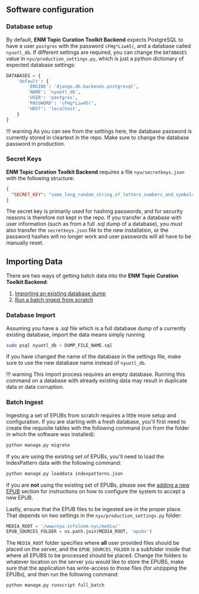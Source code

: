 ## Software configuration

### Database setup

By default, __ENM Topic Curation Toolkit Backend__ expects PostgreSQL to have a user `postgres` with the password `cFHg*Liw45(`, and a database called `nyuotl_db`. If different settings are required, you can change the `DATABASES` value in `nyu/production_settings.py`, which is just a python dictionary of expected database settings:

```python
DATABASES = {
    'default': {
        'ENGINE': 'django.db.backends.postgresql',
        'NAME': 'nyuotl_db',
        'USER': 'postgres',
        'PASSWORD': 'cFHg*Liw45(',
        'HOST': 'localhost',
    }
}
```

!!! warning
    As you can see from the settings here, the database password is currently stored in cleartext in the repo.  Make sure to change the database password in production.

### Secret Keys

__ENM Topic Curation Toolkit Backend__ requires a file `nyu/secretkeys.json` with the following structure:

```json
{
  "SECRET_KEY": "some_long_random_string_of_letters_numbers_and_symbols"
}
```

The secret key is primarily used for hashing passwords, and for security reasons is therefore not kept in the repo.  If you transfer a database with user information (such as from a full .sql dump of a database), you _must_ also transfer the `secretkeys.json` file to the new installation, or the password hashes will no longer work and user passwords will all have to be manually reset.

## Importing Data

There are two ways of getting batch data into the __ENM Topic Curation Toolkit Backend__:

1. [Importing an existing database dump](#database-import)
2. [Run a batch ingest from scratch](#batch-ingest)

### Database Import

Assuming you have a .sql file which is a full database dump of a currently existing database, import the data means simply running

```bash
sudo psql nyuotl_db < DUMP_FILE_NAME.sql
```

If you have changed the name of the database in the settings file, make sure to use the new database name instead of `nyuotl_db`.

!!! warning
    This import process requires an empty database. Running this command on a database with already existing data may result in duplicate data or data corruption.

### Batch Ingest

Ingesting a set of EPUBs from scratch requires a little more setup and configuration.  If you are starting with a fresh database, you'll first need to create the requisite tables with the following command (run from the folder in which the software was installed):

```bash
python manage.py migrate
```

If you are using the existing set of EPUBs, you'll need to load the IndexPattern data with the following command:

```bash
python manage.py loaddata indexpatterns.json
```

If you are __not__ using the existing set of EPUBs, please see the [adding a new EPUB](new) section for instructions on how to configure the system to accept a new EPUB.

Lastly, ensure that the EPUB files to be ingested are in the proper place. That depends on two settings in the `nyu/production_settings.py` folder:

```python
MEDIA_ROOT = '/www/nyu.infoloom.nyc/media/'
EPUB_SOURCES_FOLDER = os.path.join(MEDIA_ROOT, 'epubs')
```

The `MEDIA_ROOT` folder specifies where __all__ user provided files should be placed on the server, and the `EPUB_SOURCES_FOLDER` is a subfolder inside that where all EPUBS to be processed should be placed. Change the folders to whatever location on the server you would like to store the EPUBS, make sure that the application has write-access to those files (for unzipping the EPUBs), and then run the following command:

```bash
python manage.py runscript full_batch
```
